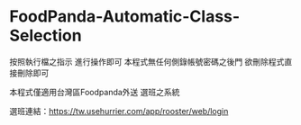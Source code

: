 # FoodPanda-Automatic-Class-Selection

按照執行檔之指示 進行操作即可
本程式無任何側錄帳號密碼之後門
欲刪除程式直接刪除即可

本程式僅適用台灣區Foodpanda外送 選班之系統

選班連結：https://tw.usehurrier.com/app/rooster/web/login
